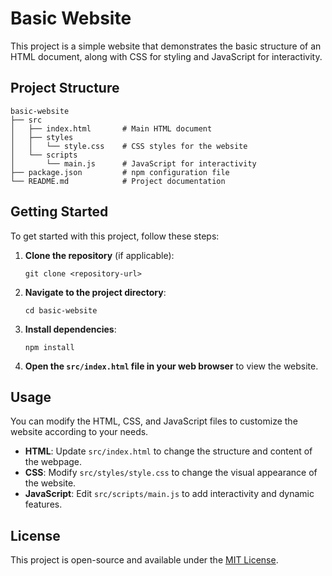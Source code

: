 # Basic Website

This project is a simple website that demonstrates the basic structure of an HTML document, along with CSS for styling and JavaScript for interactivity.

## Project Structure

```
basic-website
├── src
│   ├── index.html       # Main HTML document
│   ├── styles
│   │   └── style.css    # CSS styles for the website
│   └── scripts
│       └── main.js      # JavaScript for interactivity
├── package.json         # npm configuration file
└── README.md            # Project documentation
```

## Getting Started

To get started with this project, follow these steps:

1. **Clone the repository** (if applicable):
   ```
   git clone <repository-url>
   ```

2. **Navigate to the project directory**:
   ```
   cd basic-website
   ```

3. **Install dependencies**:
   ```
   npm install
   ```

4. **Open the `src/index.html` file in your web browser** to view the website.

## Usage

You can modify the HTML, CSS, and JavaScript files to customize the website according to your needs. 

- **HTML**: Update `src/index.html` to change the structure and content of the webpage.
- **CSS**: Modify `src/styles/style.css` to change the visual appearance of the website.
- **JavaScript**: Edit `src/scripts/main.js` to add interactivity and dynamic features.

## License

This project is open-source and available under the [MIT License](LICENSE).